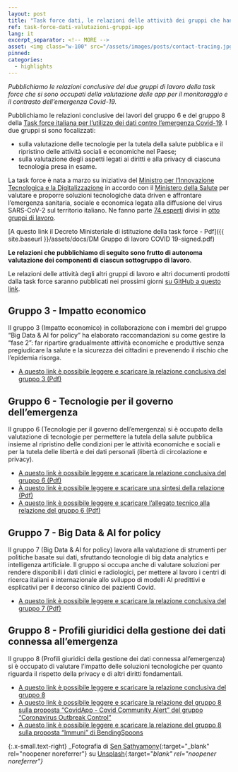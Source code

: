 ```yaml
---
layout: post
title: "Task force dati, le relazioni delle attività dei gruppi che hanno valutato le app"
ref: task-force-dati-valutazioni-gruppi-app
lang: it
excerpt_separator: <!-- MORE -->
asset: <img class="w-100" src="/assets/images/posts/contact-tracing.jpg" alt="Tecnologie di contact tracing tremite app"/>
pinned:
categories:
  - highlights
---
```


_Pubblichiamo le relazioni conclusive dei due gruppi di lavoro della task force che si sono occupati della valutazione delle app per il monitoraggio e il contrasto dell’emergenza Covid-19._

<!-- MORE -->

Pubblichiamo le relazioni conclusive dei lavori del gruppo 6 e del gruppo 8 della [Task force italiana per l’utilizzo dei dati contro l’emergenza Covid-19](https://innovazione.gov.it/nasce-la-task-force-italiana-per-l-utilizzo-dei-dati-contro-l-emergenza-covid-19/). I due gruppi si sono focalizzati:

- sulla valutazione delle tecnologie per la tutela della salute pubblica e il ripristino delle attività sociali e economiche nel Paese;
- sulla valutazione degli aspetti legati ai diritti e alla privacy di ciascuna tecnologia presa in esame. 

La task force è nata a marzo su iniziativa del  [Ministro per l’Innovazione Tecnologica e la Digitalizzazione](https://innovazione.gov.it/) in accordo con il [Ministero della Salute](http://www.salute.gov.it/portale/home.html) per valutare e proporre soluzioni tecnologiche data driven e affrontare l’emergenza sanitaria, sociale e economica legata alla diffusione del virus SARS-CoV-2 sul territorio italiano. Ne fanno parte [74 esperti](https://innovazione.gov.it/DM-task-force/) divisi in [otto gruppi di lavoro](https://innovazione.gov.it/task-force-sui-dati-un-primo-bilancio-delle-attivita-del-gruppo-di-lavoro/).

[A questo link il Decreto Ministeriale di istituzione della task force - Pdf]({{ site.baseurl }}/assets/docs/DM Gruppo di lavoro COVID 19-signed.pdf)

**Le relazioni che pubblichiamo di seguito sono frutto di autonoma valutazione dei componenti di ciascun sottogruppo di lavoro**.

Le relazioni delle attività degli altri gruppi di lavoro e altri documenti prodotti dalla task force saranno pubblicati nei prossimi giorni [su GitHub a questo link](https://github.com/taskforce-covid-19/documents). 

## Gruppo 3 - Impatto economico

Il gruppo 3 (Impatto economico) in collaborazione con i membri del gruppo “Big Data & AI for policy” ha elaborato raccomandazioni su come gestire la “fase 2”: far ripartire gradualmente attività economiche e produttive senza pregiudicare la salute e la sicurezza dei cittadini e prevenendo il rischio che l’epidemia risorga.

- [A questo link è possibile leggere e scaricare la relazione conclusiva del gruppo 3 (Pdf)](https://github.com/taskforce-covid-19/documents/blob/master/sgdl_3_Impatto_Economico/sgdl3_analisi_come_gestire_la_fase_2.pdf)

## Gruppo 6 - Tecnologie per il governo dell’emergenza

Il gruppo 6 (Tecnologie per il governo dell’emergenza) si è occupato della valutazione di tecnologie per permettere la tutela della salute pubblica insieme al ripristino delle condizioni per le attività economiche e sociali e per la tutela delle libertà e dei dati personali (libertà di circolazione e privacy). 

- [A questo link è possibile leggere e scaricare la relazione conclusiva del gruppo 6 (Pdf)](https://github.com/taskforce-covid-19/documents/blob/master/sgdl_6_Tecnologie_Governo_Emergenza/sgdl6_relazione_contact_tracing.pdf)
- [A questo link è possibile leggere e scaricare una sintesi della relazione (Pdf)](https://github.com/taskforce-covid-19/documents/blob/master/sgdl_6_Tecnologie_Governo_Emergenza/sgdl6_sintesi_relazione_contact_tracing.pdf)
- [A questo link è possibile leggere e scaricare l’allegato tecnico alla relazione del gruppo 6 (Pdf)](https://github.com/taskforce-covid-19/documents/blob/master/sgdl_6_Tecnologie_Governo_Emergenza/sgdl6_allegato_tecnico_relazione_contact_tracing.pdf)

## Gruppo 7 - Big Data & AI for policy

Il gruppo 7 (Big Data & AI for policy)  lavora alla valutazione di strumenti per politiche basate sui dati, sfruttando tecnologie di big data analytics e intelligenza artificiale. Il gruppo si occupa anche di valutare soluzioni per rendere disponibili i dati clinici e radiologici, per mettere al lavoro i centri di ricerca italiani e internazionale allo sviluppo di modelli AI predittivi e esplicativi per il decorso clinico dei pazienti Covid.

- [A questo link è possibile leggere e scaricare la relazione conclusiva del gruppo 7 (Pdf)](https://github.com/taskforce-covid-19/documents/blob/master/sgdl_7_Big_Data_AI_Policies/sgdl7_analisi_stakeholder_e_raccomandazioni.pdf)

## Gruppo 8 - Profili giuridici della gestione dei dati connessa all’emergenza

Il gruppo 8 (Profili giuridici della gestione dei dati connessa all’emergenza) si è occupato di valutare l’impatto delle soluzioni tecnologiche per quanto riguarda il rispetto della privacy e di altri diritti fondamentali.

- [A questo link è possibile leggere e scaricare la relazione conclusiva del gruppo 8](https://github.com/taskforce-covid-19/documents/blob/master/sgdl_8_Profili_Giuridici_Gestione_Dati_Emergenza/sgdl8_relazione_profili_giuridici_contact_tracing.pdf)
- [A questo link è possibile leggere e scaricare la relazione del gruppo 8 sulla proposta “CovidApp - Covid Community Alert” del gruppo “Coronavirus Outbreak Control”](https://github.com/taskforce-covid-19/documents/blob/master/sgdl_8_Profili_Giuridici_Gestione_Dati_Emergenza/sgdl8_relazione_covid_community_alert.pdf)
- [A questo link è possibile leggere e scaricare la relazione del gruppo 8 sulla proposta “Immuni” di BendingSpoons](https://github.com/taskforce-covid-19/documents/blob/master/sgdl_8_Profili_Giuridici_Gestione_Dati_Emergenza/sgdl8_relazione_immuni.pdf)

{:.x-small.text-right}
_Fotografia di [Sen Sathyamony](https://unsplash.com/@sen_sathyamony?utm_source=unsplash&utm_medium=referral&utm_content=creditCopyText){:target="_blank" rel="noopener noreferrer"} su [Unsplash](https://unsplash.com/photos/ozWdCfU47lk){:target="_blank" rel="noopener noreferrer"}_
